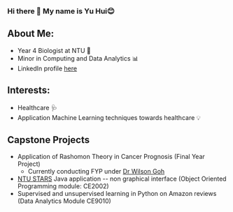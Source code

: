 ### Hi there 👋 My name is Yu Hui😊

## About Me:
- Year 4 Biologist at NTU 🧬
- Minor in Computing and Data Analytics 📊
- LinkedIn profile [here](https://www.linkedin.com/in/yuhui-wee/)

## Interests:
- Healthcare 🩺
- Application Machine Learning techniques towards healthcare 💡

## Capstone Projects
- Application of Rashomon Theory in Cancer Prognosis (Final Year Project)
  - Currently conducting FYP under [Dr Wilson Goh](https://gohwils.github.io/biodatascience/)
- [NTU STARS](https://github.com/yuhuiwee/MySTARS) Java application -- non graphical interface (Object Oriented Programming module: CE2002)
- Supervised and unsupervised learning in Python on Amazon reviews (Data Analytics Module CE9010)

<!--
**yuhuiwee/yuhuiwee** is a ✨ _special_ ✨ repository because its `README.md` (this file) appears on your GitHub profile.

Here are some ideas to get you started:

- 🔭 I’m currently working on ...
- 🌱 I’m currently learning ...
- 👯 I’m looking to collaborate on ...
- 🤔 I’m looking for help with ...
- 💬 Ask me about ...
- 📫 How to reach me: ...
- 😄 Pronouns: ...
- ⚡ Fun fact: ...
-->
